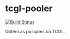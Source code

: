 # tcgl-pooler

[![Build Status](https://travis-ci.org/BUS-Team/tcgl-pooler.svg?branch=master)](https://travis-ci.org/BUS-Team/tcgl-pooler)

Obtém as posições da TCGL.
